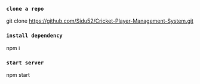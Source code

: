 ### `clone a repo`

git clone https://github.com/Sidu52/Cricket-Player-Management-System.git

### `install dependency`

npm i

### `start server`

npm start

